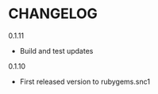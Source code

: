 CHANGELOG
=========

0.1.11

- Build and test updates

0.1.10

- First released version to rubygems.snc1
